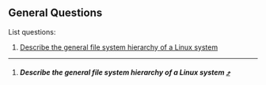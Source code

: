 General Questions
---------------

List questions:

1. [Describe the general file system hierarchy of a Linux system](#describe-the-general-file-system-hierarchy-of-a-linux-system-)

---

1. ##### Describe the general file system hierarchy of a Linux system [&#10548;](#general-questions)
